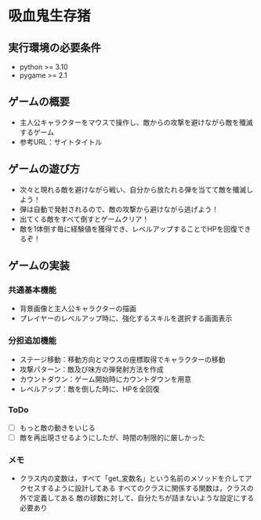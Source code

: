 # 吸血鬼生存猪
## 実行環境の必要条件
* python >= 3.10
* pygame >= 2.1

## ゲームの概要
* 主人公キャラクターをマウスで操作し、敵からの攻撃を避けながら敵を殲滅するゲーム
* 参考URL：サイトタイトル

## ゲームの遊び方
* 次々と現れる敵を避けながら戦い、自分から放たれる弾を当てて敵を殲滅しよう！
* 弾は自動で発射されるので、敵の攻撃から避けながら逃げよう！
* 出てくる敵をすべて倒すとゲームクリア！
* 敵を1体倒す毎に経験値を獲得でき、レベルアップすることでHPを回復できるぞ！

## ゲームの実装
### 共通基本機能
* 背景画像と主人公キャラクターの描画
* プレイヤーのレベルアップ時に、強化するスキルを選択する画面表示

### 分担追加機能
* ステージ移動：移動方向とマウスの座標取得でキャラクターの移動
* 攻撃パターン：敵及び味方の弾発射方法を作成
* カウントダウン：ゲーム開始時にカウントダウンを用意
* レベルアップ：敵を倒した時に、HPを全回復

### ToDo
- [ ] もっと敵の動きをいじる
- [ ] 敵を再出現させるようにしたが、時間の制限的に厳しかった

### メモ
* クラス内の変数は，すべて「get_変数名」という名前のメソッドを介してアクセスするように設計してある
すべてのクラスに関係する関数は，クラスの外で定義してある
敵の球数に対して、自分たちが詰まないような設定にする必要あり